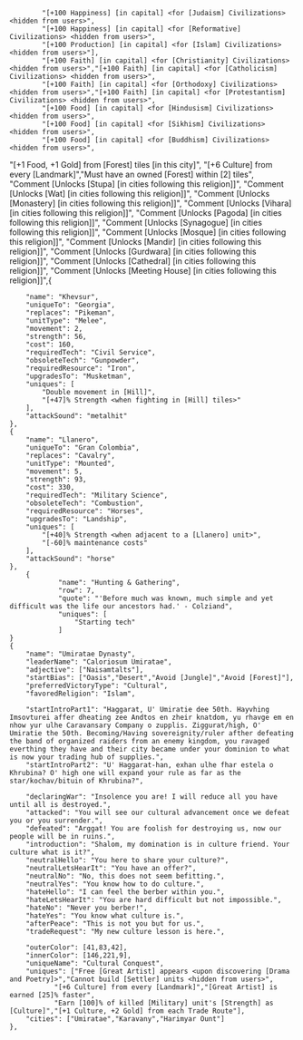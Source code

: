 

			"[+100 Happiness] [in capital] <for [Judaism] Civilizations> <hidden from users>",
			"[+100 Happiness] [in capital] <for [Reformative] Civilizations> <hidden from users>",
			"[+100 Production] [in capital] <for [Islam] Civilizations> <hidden from users>"],  
			"[+100 Faith] [in capital] <for [Christianity] Civilizations> <hidden from users>","[+100 Faith] [in capital] <for [Catholicism] Civilizations> <hidden from users>",
			"[+100 Faith] [in capital] <for [Orthodoxy] Civilizations> <hidden from users>","[+100 Faith] [in capital] <for [Protestantism] Civilizations> <hidden from users>",
			"[+100 Food] [in capital] <for [Hindusism] Civilizations> <hidden from users>",
			"[+100 Food] [in capital] <for [Sikhism] Civilizations> <hidden from users>",
			"[+100 Food] [in capital] <for [Buddhism] Civilizations> <hidden from users>",

"[+1 Food, +1 Gold] from [Forest] tiles [in this city]",
			"[+6 Culture] from every [Landmark]","Must have an owned [Forest] within [2] tiles", 
            "Comment [Unlocks [Stupa] [in cities following this religion]]",
            "Comment [Unlocks [Wat] [in cities following this religion]]",
            "Comment [Unlocks [Monastery] [in cities following this religion]]",
          "Comment [Unlocks [Vihara] [in cities following this religion]]",
          "Comment [Unlocks [Pagoda] [in cities following this religion]]",
          "Comment [Unlocks [Synagogue] [in cities following this religion]]",
          "Comment [Unlocks [Mosque] [in cities following this religion]]",
          "Comment [Unlocks [Mandir] [in cities following this religion]]",
          "Comment [Unlocks [Gurdwara] [in cities following this religion]]",
            "Comment [Unlocks [Cathedral] [in cities following this religion]]",
            "Comment [Unlocks [Meeting House] [in cities following this religion]]",{
	    
		"name": "Khevsur",
		"uniqueTo": "Georgia",
		"replaces": "Pikeman",
		"unitType": "Melee",
		"movement": 2,
		"strength": 56,
		"cost": 160,
		"requiredTech": "Civil Service",
		"obsoleteTech": "Gunpowder",
		"requiredResource": "Iron",
		"upgradesTo": "Musketman",
		"uniques": [
			"Double movement in [Hill]",
			"[+47]% Strength <when fighting in [Hill] tiles>"
		],
		"attackSound": "metalhit"
	},
	{
		"name": "Llanero",
		"uniqueTo": "Gran Colombia",
		"replaces": "Cavalry",
		"unitType": "Mounted",
		"movement": 5,
		"strength": 93,
		"cost": 330,
		"requiredTech": "Military Science",
		"obsoleteTech": "Combustion",
		"requiredResource": "Horses",
		"upgradesTo": "Landship",
		"uniques": [
			"[+40]% Strength <when adjacent to a [Llanero] unit>",
			"[-60]% maintenance costs"
		],
		"attackSound": "horse"
	},
		{
				"name": "Hunting & Gathering",
				"row": 7,
				"quote": "'Before much was known, much simple and yet difficult was the life our ancestors had.' - Colziand",
				"uniques": [
					"Starting tech"
				]
	}
	{
		"name": "Umiratae Dynasty",
		"leaderName": "Caloriosum Umiratae",
		"adjective": ["Naisamtalts"],
		"startBias": ["Oasis","Desert","Avoid [Jungle]","Avoid [Forest]"],
		"preferredVictoryType": "Cultural",
		"favoredReligion": "Islam",
		
		"startIntroPart1": "Haggarat, U' Umiratie dee 50th. Hayvhing Imsovturei affer dheating zee Andtos en zheir knatdom, yu rhavge em en nhow yur ulhe Caravansary Company o zupplis. Ziggurat/high, O' Umiratie the 50th. Becoming/Having sovereignity/ruler afther defeating the band of organized raiders from an enemy kingdom, you ravaged everthing they have and their city became under your dominion to what is now your trading hub of supplies.",
		"startIntroPart2": "U' Haggarat-han, exhan ulhe fhar estela o Khrubina? O' high one will expand your rule as far as the star/kochav/bituin of Khrubina?",	
		
		"declaringWar": "Insolence you are! I will reduce all you have until all is destroyed.",
		"attacked": "You will see our cultural advancement once we defeat you or you surrender.",
		"defeated": "Arggat! You are foolish for destroying us, now our people will be in ruins.",
		"introduction": "Shalom, my domination is in culture friend. Your culture what is it?",
		"neutralHello": "You here to share your culture?",		
		"neutralLetsHearIt": "You have an offer?",
		"neutralNo": "No, this does not seem befitting.",
		"neutralYes": "You know how to do culture.",
		"hateHello": "I can feel the berber within you.",	
		"hateLetsHearIt": "You are hard difficult but not impossible.",
		"hateNo": "Never you berber!",
		"hateYes": "You know what culture is.",
		"afterPeace": "This is not you but for us.",
		"tradeRequest": "My new culture lesson is here.",
		
		"outerColor": [41,83,42],
		"innerColor": [146,221,9],
		"uniqueName": "Cultural Conquest",
		"uniques": ["Free [Great Artist] appears <upon discovering [Drama and Poetry]>","Cannot build [Settler] units <hidden from users>",
			   "[+6 Culture] from every [Landmark]","[Great Artist] is earned [25]% faster",
			   "Earn [100]% of killed [Military] unit's [Strength] as [Culture]","[+1 Culture, +2 Gold] from each Trade Route"],
		"cities": ["Umiratae","Karavany","Harimyar Ount"]
	},
